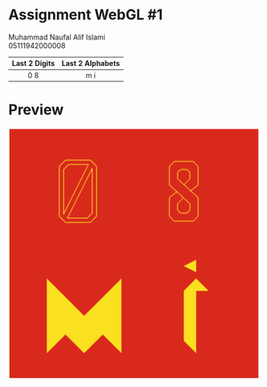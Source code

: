 # Assignment WebGL #1

Muhammad Naufal Alif Islami\
05111942000008

| Last 2 Digits  | Last 2 Alphabets |
| :-------------: | :-------------: |
| 0 8  | m i  |

# Preview
<img src="Screenshot.png" width="500" height="500">
